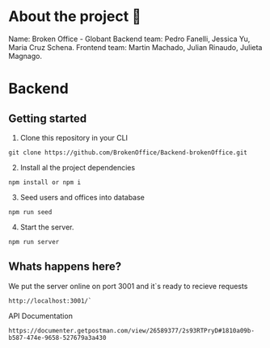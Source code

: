 # About the project :rocket:

Name: Broken Office - Globant 
Backend team: Pedro Fanelli, Jessica Yu, Maria Cruz Schena.
Frontend team: Martin Machado, Julian Rinaudo, Julieta Magnago.

# Backend

## Getting started

1. Clone this repository in your CLI

```
git clone https://github.com/BrokenOffice/Backend-brokenOffice.git
```

2. Install al the project dependencies

```
npm install or npm i
```

3. Seed users and offices into database

```
npm run seed
```

4. Start the server.

```
npm run server
```

## Whats happens here?

We put the server online on port 3001 and it`s ready to recieve requests

```
http://localhost:3001/`
```


API Documentation

```
https://documenter.getpostman.com/view/26589377/2s93RTPryD#1810a09b-b587-474e-9658-527679a3a430
```